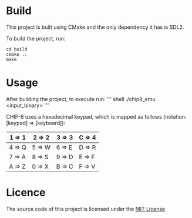 # Build
This project is built using CMake and the only dependency it has is SDL2.

To build the project, run:
``` shell
cd build
cmake ..
make
```

# Usage
After building the project, to execute run:
''' shell
./chip8_emu <input_binary>
'''

CHIP-8 uses a hexadecimal keypad, which is mapped as follows (notation: [keypad] => [keyboard]):

| 1 => 1 | 2 => 2 | 3 => 3 | C => 4 |
|--------|--------|--------|--------|
| 4 => Q | 5 => W | 6 => E | D => R |
| 7 => A | 8 => S | 9 => D | E => F |
| A => Z | 0 => X | B => C | F => V |

# Licence
The source code of this project is licensed under the [MIT License](https://opensource.org/licenses/mit-license.php) 
